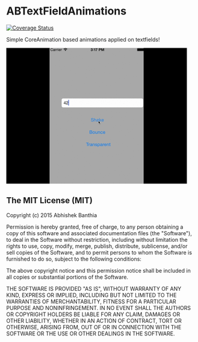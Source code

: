 # ABTextFieldAnimations

[![Coverage Status](https://coveralls.io/repos/Abhishaker17/ABTextFieldAnimations/badge.svg?branch=master&service=github)](https://coveralls.io/github/Abhishaker17/ABTextFieldAnimations?branch=master)

Simple CoreAnimation based animations applied on textfields!

![Sample Animations](https://github.com/Abhishaker17/ABTextFieldAnimations/blob/master/Animations.gif)

## The MIT License (MIT)

Copyright (c) 2015 Abhishek Banthia

Permission is hereby granted, free of charge, to any person obtaining a copy
of this software and associated documentation files (the "Software"), to deal
in the Software without restriction, including without limitation the rights
to use, copy, modify, merge, publish, distribute, sublicense, and/or sell
copies of the Software, and to permit persons to whom the Software is
furnished to do so, subject to the following conditions:

The above copyright notice and this permission notice shall be included in all
copies or substantial portions of the Software.

THE SOFTWARE IS PROVIDED "AS IS", WITHOUT WARRANTY OF ANY KIND, EXPRESS OR
IMPLIED, INCLUDING BUT NOT LIMITED TO THE WARRANTIES OF MERCHANTABILITY,
FITNESS FOR A PARTICULAR PURPOSE AND NONINFRINGEMENT. IN NO EVENT SHALL THE
AUTHORS OR COPYRIGHT HOLDERS BE LIABLE FOR ANY CLAIM, DAMAGES OR OTHER
LIABILITY, WHETHER IN AN ACTION OF CONTRACT, TORT OR OTHERWISE, ARISING FROM,
OUT OF OR IN CONNECTION WITH THE SOFTWARE OR THE USE OR OTHER DEALINGS IN THE
SOFTWARE.


